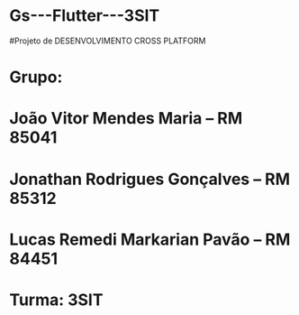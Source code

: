 # Gs---Flutter---3SIT

#Projeto de DESENVOLVIMENTO CROSS PLATFORM

# Grupo:
# João Vitor Mendes Maria – RM 85041
# Jonathan Rodrigues Gonçalves – RM 85312
# Lucas Remedi Markarian Pavão – RM 84451
#
# Turma: 3SIT

